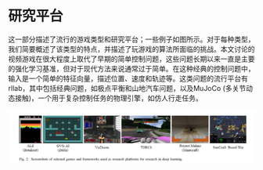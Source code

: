 # 研究平台

这一部分描述了流行的游戏类型和研究平台；一些例子如图所示。对于每种类型，我们简要概述了该类型的特点，并描述了玩游戏的算法所面临的挑战。本文讨论的视频游戏在很大程度上取代了早期的简单控制问题，这些问题长期以来一直是主要的强化学习基准，但对于现代方法来说通常过于简单。在这种经典的控制问题中，输入是一个简单的特征向量，描述位置、速度和轨迹等。这类问题的流行平台有rllab，其中包括经典问题，如极点平衡和山地汽车问题，以及MuJoCo \(多关节动态接触\)，一个用于复杂控制任务的物理引擎，如仿人行走任务。

![](../../.gitbook/assets/image%20%2813%29.png)



